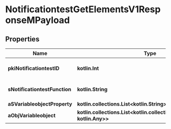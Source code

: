
# NotificationtestGetElementsV1ResponseMPayload

## Properties
Name | Type | Description | Notes
------------ | ------------- | ------------- | -------------
**pkiNotificationtestID** | **kotlin.Int** | The unique ID of the Notificationtest | 
**sNotificationtestFunction** | **kotlin.String** | The function name of the Notificationtest | 
**aSVariableobjectProperty** | **kotlin.collections.List&lt;kotlin.String&gt;** |  | 
**aObjVariableobject** | **kotlin.collections.List&lt;kotlin.collections.Map&lt;kotlin.String, kotlin.Any&gt;&gt;** |  | 



